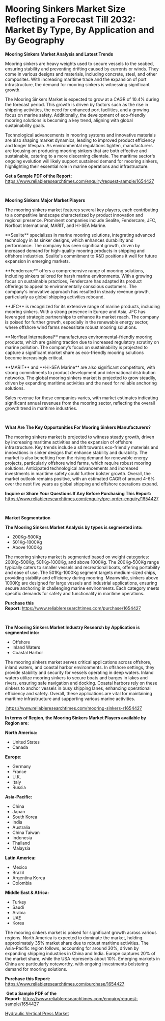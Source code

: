 <p><h1>Mooring Sinkers Market Size Reflecting a Forecast Till 2032: Market By Type, By Application and By Geography</h1></p><p><strong>Mooring Sinkers Market Analysis and Latest Trends</strong></p>
<p><p>Mooring sinkers are heavy weights used to secure vessels to the seabed, ensuring stability and preventing drifting caused by currents or winds. They come in various designs and materials, including concrete, steel, and other composites. With increasing maritime trade and the expansion of port infrastructure, the demand for mooring sinkers is witnessing significant growth.</p><p>The Mooring Sinkers Market is expected to grow at a CAGR of 10.4% during the forecast period. This growth is driven by factors such as the rise in shipping activities, the need for enhanced port facilities, and a growing focus on marine safety. Additionally, the development of eco-friendly mooring solutions is becoming a key trend, aligning with global sustainability goals. </p><p>Technological advancements in mooring systems and innovative materials are also shaping market dynamics, leading to improved product efficiency and longer lifespan. As environmental regulations tighten, manufacturers are focusing on producing mooring sinkers that are both effective and sustainable, catering to a more discerning clientele. The maritime sector's ongoing evolution will likely support sustained demand for mooring sinkers, highlighting their essential role in marine operations and infrastructure.</p></p>
<p><strong>Get a Sample PDF of the Report:&nbsp;</strong> <a href="https://www.reliableresearchtimes.com/enquiry/request-sample/1654427?utm_campaign=3087&utm_medium=2&utm_source=Github&utm_content=ia&utm_term=11042025&utm_id=mooring-sinkers">https://www.reliableresearchtimes.com/enquiry/request-sample/1654427</a></p>
<p>&nbsp;</p>
<p><strong>Mooring Sinkers Major Market Players</strong></p>
<p><p>The mooring sinkers market features several key players, each contributing to a competitive landscape characterized by product innovation and regional presence. Prominent companies include Sealite, Fendercare, JFC, Norfloat International, MARIT, and HI-SEA Marine.</p><p>**Sealite** specializes in marine mooring solutions, integrating advanced technology in its sinker designs, which enhances durability and performance. The company has seen significant growth, driven by increased demand for high-quality mooring products in shipping and offshore industries. Sealite's commitment to R&D positions it well for future expansion in emerging markets.</p><p>**Fendercare** offers a comprehensive range of mooring solutions, including sinkers tailored for harsh marine environments. With a growing focus on sustainable practices, Fendercare has adapted its product offerings to appeal to environmentally conscious customers. The company's innovative approach has resulted in steady revenue growth, particularly as global shipping activities rebound.</p><p>**JFC** is recognized for its extensive range of marine products, including mooring sinkers. With a strong presence in Europe and Asia, JFC has leveraged strategic partnerships to enhance its market reach. The company is poised for further growth, especially in the renewable energy sector, where offshore wind farms necessitate robust mooring solutions.</p><p>**Norfloat International** manufactures environmental-friendly mooring products, which are gaining traction due to increased regulatory scrutiny on marine pollution. The company’s focus on sustainability is projected to capture a significant market share as eco-friendly mooring solutions become increasingly critical.</p><p>**MARIT** and **HI-SEA Marine** are also significant competitors, with strong commitments to product development and international distribution networks. The global mooring sinkers market is projected to grow steadily, driven by expanding maritime activities and the need for reliable anchoring solutions.</p><p>Sales revenue for these companies varies, with market estimates indicating significant annual revenues from the mooring sector, reflecting the overall growth trend in maritime industries.</p></p>
<p>&nbsp;</p>
<p><strong>What Are The Key Opportunities For Mooring Sinkers Manufacturers?</strong></p>
<p><p>The mooring sinkers market is projected to witness steady growth, driven by increasing maritime activities and the expansion of offshore infrastructure. Key trends include a shift towards eco-friendly materials and innovations in sinker designs that enhance stability and durability. The market is also benefiting from the rising demand for renewable energy projects, particularly offshore wind farms, which require robust mooring solutions. Anticipated technological advancements and increased investments in maritime safety could further bolster growth. Overall, the market outlook remains positive, with an estimated CAGR of around 4-6% over the next five years as global shipping and offshore operations expand.</p></p>
<p><strong>Inquire or Share Your Questions If Any Before Purchasing This Report:</strong> <a href="https://www.reliableresearchtimes.com/enquiry/pre-order-enquiry/1654427?utm_campaign=3087&utm_medium=2&utm_source=Github&utm_content=ia&utm_term=11042025&utm_id=mooring-sinkers">https://www.reliableresearchtimes.com/enquiry/pre-order-enquiry/1654427</a></p>
<p>&nbsp;</p>
<p><strong>Market Segmentation</strong></p>
<p><strong>The Mooring Sinkers Market Analysis by types is segmented into:</strong></p>
<p><ul><li>200Kg-500Kg</li><li>501Kg-1000Kg</li><li>Above 1000Kg</li></ul></p>
<p><p>The mooring sinkers market is segmented based on weight categories: 200Kg-500Kg, 501Kg-1000Kg, and above 1000Kg. The 200Kg-500Kg range typically caters to smaller vessels and recreational boats, offering portability and ease of use. The 501Kg-1000Kg segment targets medium-sized ships, providing stability and efficiency during mooring. Meanwhile, sinkers above 1000Kg are designed for large vessels and industrial applications, ensuring secure anchoring in challenging marine environments. Each category meets specific demands for safety and functionality in maritime operations.</p></p>
<p><strong>Purchase this Report:&nbsp;</strong><a href="https://www.reliableresearchtimes.com/purchase/1654427?utm_campaign=3087&utm_medium=2&utm_source=Github&utm_content=ia&utm_term=11042025&utm_id=mooring-sinkers">https://www.reliableresearchtimes.com/purchase/1654427</a></p>
<p>&nbsp;</p>
<p><strong>The Mooring Sinkers Market Industry Research by Application is segmented into:</strong></p>
<p><ul><li>Offshore</li><li>Inland Waters</li><li>Coastal Harbor</li></ul></p>
<p><p>The mooring sinkers market serves critical applications across offshore, inland waters, and coastal harbor environments. In offshore settings, they provide stability and security for vessels operating in deep waters. Inland waters utilize mooring sinkers to secure boats and barges in lakes and rivers, ensuring safe navigation and docking. Coastal harbors rely on these sinkers to anchor vessels in busy shipping lanes, enhancing operational efficiency and safety. Overall, these applications are vital for maintaining maritime infrastructure and supporting various marine activities.</p></p>
<p><a href="https://www.reliableresearchtimes.com/mooring-sinkers-r1654427?utm_campaign=3087&utm_medium=2&utm_source=Github&utm_content=ia&utm_term=11042025&utm_id=mooring-sinkers">&nbsp;https://www.reliableresearchtimes.com/mooring-sinkers-r1654427</a></p>
<p><strong>In terms of Region, the Mooring Sinkers Market Players available by Region are:</strong></p>
<p>
    <p> <strong> North America: </strong>
        <ul>
            <li>United States</li>
            <li>Canada</li>
        </ul>
        </p> 
    <p> <strong> Europe: </strong>
        <ul>
            <li>Germany</li>
            <li>France</li>
            <li>U.K.</li>
            <li>Italy</li>
            <li>Russia</li>
        </ul>
        </p> 
    <p> <strong> Asia-Pacific: </strong>
        <ul>
            <li>China</li>
            <li>Japan</li>
            <li>South Korea</li>
            <li>India</li>
            <li>Australia</li>
            <li>China Taiwan</li>
            <li>Indonesia</li>
            <li>Thailand</li>
            <li>Malaysia</li>
        </ul>
        </p> 
    <p> <strong> Latin America: </strong>
        <ul>
            <li>Mexico</li>
            <li>Brazil</li>
            <li>Argentina Korea</li>
            <li>Colombia</li>
        </ul>
        </p> 
    <p> <strong> Middle East & Africa: </strong>
        <ul>
            <li>Turkey</li>
            <li>Saudi</li>
            <li>Arabia</li>
            <li>UAE</li>
            <li>Korea</li>
        </ul>
    </p>
    </p>
<p><p>The mooring sinkers market is poised for significant growth across various regions. North America is expected to dominate the market, holding approximately 35% market share due to robust maritime activities. The Asia-Pacific region follows, accounting for around 30%, driven by expanding shipping industries in China and India. Europe captures 20% of the market share, while the USA represents about 10%. Emerging markets in China are particularly noteworthy, with ongoing investments bolstering demand for mooring solutions.</p></p>
<p><strong>Purchase this Report: </strong><a href="https://www.reliableresearchtimes.com/purchase/1654427?utm_campaign=3087&utm_medium=2&utm_source=Github&utm_content=ia&utm_term=11042025&utm_id=mooring-sinkers">https://www.reliableresearchtimes.com/purchase/1654427</a></p>
<p>&nbsp;<strong>Get a Sample PDF of the Report:&nbsp;&nbsp;</strong><a href="https://www.reliableresearchtimes.com/enquiry/request-sample/1654427?utm_campaign=3087&utm_medium=2&utm_source=Github&utm_content=ia&utm_term=11042025&utm_id=mooring-sinkers">https://www.reliableresearchtimes.com/enquiry/request-sample/1654427</a></p>
<p><strong></strong></p>
<p><p><a href="https://github.com/guzmabugbyf1/Market-Research-Report-List-1/blob/main/hydraulic-vertical-press-market.md?utm_campaign=3087&utm_medium=2&utm_source=Github&utm_content=ia&utm_term=11042025&utm_id=mooring-sinkers">Hydraulic Vertical Press Market</a></p></p>